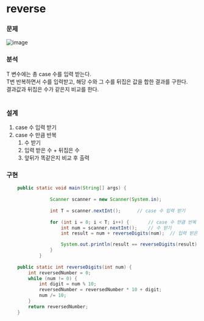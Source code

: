 # reverse

### 문제
![image](https://github.com/gkstmdrb/reverse/assets/114748816/d4501c47-f12d-48d2-bee9-9f43bfbdf488)
### 분석
T 변수에는 총 case 수를 입력 받는다. <br>
T번 반복하면서 수를 입력받고, 해당 수와 그 수를 뒤집은 값을 합한 결과를 구한다. <br>
결과값과 뒤집은 수가 같은지 비교를 한다. <br><br> 

### 설계
1. case 수 입력 받기
2. case 수 만큼 반복	
	1. 수 받기
	2. 입력 받은 수 + 뒤집은 수
	3. 앞뒤가 똑같은지 비교 후 출력

### 구현

``` java
	public static void main(String[] args) {
		
		        Scanner scanner = new Scanner(System.in);
		        
		        int T = scanner.nextInt();      // case 수 입력 받기
		        
		        for (int i = 0; i < T; i++) {		// case 수 만큼 반복
		        	int num = scanner.nextInt();	// 수 받기
		        	int result = num + reverseDigits(num);	// 입력 받은 수 + 뒤집은 수

		        	System.out.println(result == reverseDigits(result) ? "YES" : "NO");	// 앞뒤가 똑같은지 비교 후 출력
		        }
		    }
	
	public static int reverseDigits(int num) {
		int reversedNumber = 0;
		while (num != 0) {
			int digit = num % 10;
			reversedNumber = reversedNumber * 10 + digit;
			num /= 10;
		} 
		return reversedNumber;
	}	

```
